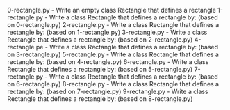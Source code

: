 0-rectangle.py - Write an empty class Rectangle that defines a rectangle
1-rectangle.py - Write a class Rectangle that defines a rectangle by: (based on 0-rectangle.py)
2-rectangle.py - Write a class Rectangle that defines a rectangle by: (based on 1-rectangle.py)
3-rectangle.py - Write a class Rectangle that defines a rectangle by: (based on 2-rectangle.py)
4-rectangle.pe - Write a class Rectangle that defines a rectangle by: (based on 3-rectangle.py)
5-rectangle.py - Write a class Rectangle that defines a rectangle by: (based on 4-rectangle.py)
6-rectangle.py - Write a class Rectangle that defines a rectangle by: (based on 5-rectangle.py)
7-rectangle.py - Write a class Rectangle that defines a rectangle by: (based on 6-rectangle.py)
8-rectangle.py - Write a class Rectangle that defines a rectangle by: (based on 7-rectangle.py)
9-rectangle.py - Write a class Rectangle that defines a rectangle by: (based on 8-rectangle.py)